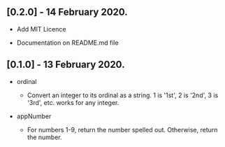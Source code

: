 ## [0.2.0] - 14 February 2020.

* Add MIT Licence 

* Documentation on README.md file

## [0.1.0] - 13 February 2020.

* ordinal 
    - Convert an integer to its ordinal as a string. 1 is '1st', 2 is '2nd', 3 is '3rd', etc. works for any integer.

* appNumber
    - For numbers 1-9, return the number spelled out. Otherwise, return the number.
